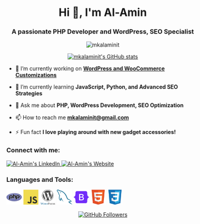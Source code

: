 <h1 align="center">Hi 👋, I'm Al-Amin</h1>
<h3 align="center">A passionate PHP Developer and WordPress, SEO Specialist</h3>

<p align="center">
  <img src="https://komarev.com/ghpvc/?username=mkalaminit&label=Profile%20views&color=0e75b6&style=flat" alt="mkalaminit" />
</p>

<p align="center">
  <a href="https://github.com/mkalaminit?tab=repositories">
    <img src="https://github-readme-stats.vercel.app/api?username=mkalaminit&show_icons=true&theme=radical&count_private=true" alt="mkalaminit's GitHub stats" />
  </a>
</p>

- 🔭 I’m currently working on **[WordPress and WooCommerce Customizations](https://alamin.tech/projects/indowedding/)**

- 🌱 I’m currently learning **JavaScript, Python, and Advanced SEO Strategies**

- 💬 Ask me about **PHP, WordPress Development, SEO Optimization**

- 📫 How to reach me **mkalaminit@gmail.com**

- ⚡ Fun fact **I love playing around with new gadget accessories!**

<h3 align="left">Connect with me:</h3>
<p align="left">
  <a href="https://linkedin.com/in/al-amin-linkedin" target="_blank">
    <img src="https://img.shields.io/badge/LinkedIn-0A66C2?style=for-the-badge&logo=linkedin&logoColor=white" alt="Al-Amin's LinkedIn" />
  </a>
  <a href="https://alamin.tech/" target="_blank">
    <img src="https://img.shields.io/badge/Website-0A0A0A?style=for-the-badge&logo=wordpress&logoColor=white" alt="Al-Amin's Website" />
  </a>
</p>

<h3 align="left">Languages and Tools:</h3>
<p align="left">
  <img src="https://raw.githubusercontent.com/devicons/devicon/master/icons/php/php-original.svg" alt="PHP" width="40" height="40" />
  <img src="https://raw.githubusercontent.com/devicons/devicon/master/icons/javascript/javascript-original.svg" alt="JavaScript" width="40" height="40" />
  <img src="https://raw.githubusercontent.com/devicons/devicon/master/icons/wordpress/wordpress-original.svg" alt="WordPress" width="40" height="40" />
  <img src="https://raw.githubusercontent.com/devicons/devicon/master/icons/mysql/mysql-original.svg" alt="MySQL" width="40" height="40" />
  <img src="https://raw.githubusercontent.com/devicons/devicon/master/icons/bootstrap/bootstrap-plain.svg" alt="Bootstrap" width="40" height="40" />
  <img src="https://raw.githubusercontent.com/devicons/devicon/master/icons/html5/html5-original.svg" alt="HTML5" width="40" height="40" />
  <img src="https://raw.githubusercontent.com/devicons/devicon/master/icons/css3/css3-original.svg" alt="CSS3" width="40" height="40" />
</p>

<p align="center">
  <a href="https://github.com/mkalaminit?tab=followers">
    <img src="https://img.shields.io/github/followers/mkalaminit?label=Follow&style=social" alt="GitHub Followers" />
  </a>
</p>

